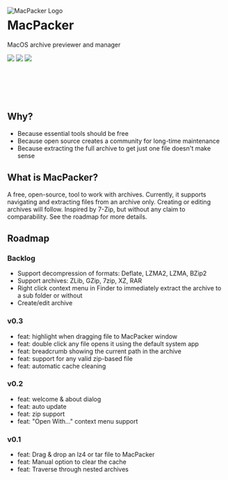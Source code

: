 <p align="center">
  <img alt="MacPacker Logo" src="https://raw.githubusercontent.com/SarensX/MacPacker/c55540e27fe8d9e419651b7e917b4e09ce238c52/MacPacker/Assets.xcassets/Logo.imageset/icon_256x256.png"  align="left">
</p>

# MacPacker

MacOS archive previewer and manager

<div>
  <a href="https://github.com/aonez/Keka/releases"><img src="https://img.shields.io/github/downloads/sarensx/macpacker/total?color=%2300834a" /></a>
  <a href="https://github.com/aonez/Keka/releases/latest"><img src="https://img.shields.io/github/downloads/sarensx/macpacker/latest/total?color=%2300834a&label=latest" /></a>
  <a href="https://github.com/aonez/Keka/releases/latest"><img src="https://img.shields.io/github/v/release/sarensx/macpacker?color=%2300834a" /></a>
</div>

<br /><br /><br /><br />

## Why?

- Because essential tools should be free
- Because open source creates a community for long-time maintenance
- Because extracting the full archive to get just one file doesn't make sense

## What is MacPacker?

A free, open-source, tool to work with archives. Currently, it supports navigating and extracting files from an archive only. Creating or editing archives will follow. Inspired by 7-Zip, but without any claim to comparability. See the roadmap for more details.

## Roadmap

### Backlog
- Support decompression of formats: Deflate, LZMA2, LZMA, BZip2
- Support archives: ZLib, GZip, 7zip, XZ, RAR
- Right click context menu in Finder to immediately extract the archive to a sub folder or without
- Create/edit archive

### v0.3
- feat: highlight when dragging file to MacPacker window
- feat: double click any file opens it using the default system app
- feat: breadcrumb showing the current path in the archive
- feat: support for any valid zip-based file
- feat: automatic cache cleaning

### v0.2
- feat: welcome & about dialog
- feat: auto update
- feat: zip support
- feat: "Open With..." context menu support

### v0.1
- feat: Drag & drop an lz4 or tar file to MacPacker
- feat: Manual option to clear the cache
- feat: Traverse through nested archives
